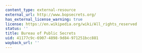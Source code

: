 ```yaml
---
content_type: external-resource
external_url: http://www.bopsecrets.org/
has_external_license_warning: true
license: https://en.wikipedia.org/wiki/All_rights_reserved
status: ''
title: Bureau of Public Secrets
uid: 41177c9c-6907-4898-9d84-971251bcc881
wayback_url: ''
---
```

